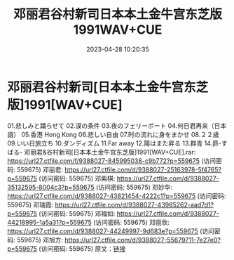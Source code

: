 ﻿---
title: 邓丽君谷村新司日本本土金牛宫东芝版1991WAV+CUE
date: 2023-04-28 10:20:35
categories: WAV车载音乐、镜像
tags: 华语中文
---
# 邓丽君谷村新司[日本本土金牛宫东芝版]1991[WAV+CUE]

01.悲しみと踊らせて
02.涙の条件
03.夜のフェリーボート
04.何日君再来（日本語）
05.香港 Hong Kong
06.悲しい自由
07.时の流れに身をまかせ
08.２２歳
09.いい日旅立ち
10.ダンディズム
11.Far away
12.陽はまた昇る
13.群青
14.昴-すばる-
邓丽君&谷村新司[日本本土金牛宫东芝版]1991[WAV+CUE].rar: https://url27.ctfile.com/f/9388027-845995038-c9b772?p=559675
(访问密码: 559675)
邓丽君: https://url27.ctfile.com/d/9388027-25163978-5f4765?p=559675
(访问密码: 559675)
邓紫棋: https://url27.ctfile.com/d/9388027-35132595-8004c3?p=559675
(访问密码: 559675)
邓妙华: https://url27.ctfile.com/d/9388027-43821454-4222c1?p=559675
(访问密码: 559675)
邓瑞霞: https://url27.ctfile.com/d/9388027-43985262-aad7d1?p=559675
(访问密码: 559675)
邓福如: https://url27.ctfile.com/d/9388027-44218995-1a5a31?p=559675
(访问密码: 559675)
邓丽欣: https://url27.ctfile.com/d/9388027-44249997-9d683e?p=559675
(访问密码: 559675)
邓旭方: https://url27.ctfile.com/d/9388027-55679711-7e27e0?p=559675
(访问密码: 559675)
原文：[链接](https://blog.sina.com.cn/s/blog_1647c7e76010311n6.html)